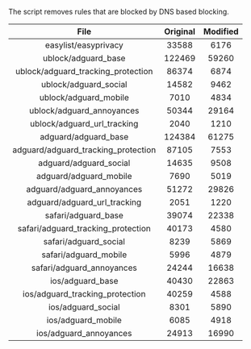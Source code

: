 The script removes rules that are blocked by DNS based blocking.


| File | Original | Modified |
|:----:|:-----:|:-----:|
| easylist/easyprivacy | 33588 | 6176 |
| ublock/adguard_base | 122469 | 59260 |
| ublock/adguard_tracking_protection | 86374 | 6874 |
| ublock/adguard_social | 14582 | 9462 |
| ublock/adguard_mobile | 7010 | 4834 |
| ublock/adguard_annoyances | 50344 | 29164 |
| ublock/adguard_url_tracking | 2040 | 1210 |
| adguard/adguard_base | 124384 | 61275 |
| adguard/adguard_tracking_protection | 87105 | 7553 |
| adguard/adguard_social | 14635 | 9508 |
| adguard/adguard_mobile | 7690 | 5019 |
| adguard/adguard_annoyances | 51272 | 29826 |
| adguard/adguard_url_tracking | 2051 | 1220 |
| safari/adguard_base | 39074 | 22338 |
| safari/adguard_tracking_protection | 40173 | 4580 |
| safari/adguard_social | 8239 | 5869 |
| safari/adguard_mobile | 5996 | 4879 |
| safari/adguard_annoyances | 24244 | 16638 |
| ios/adguard_base | 40430 | 22863 |
| ios/adguard_tracking_protection | 40259 | 4588 |
| ios/adguard_social | 8301 | 5890 |
| ios/adguard_mobile | 6085 | 4918 |
| ios/adguard_annoyances | 24913 | 16990 |